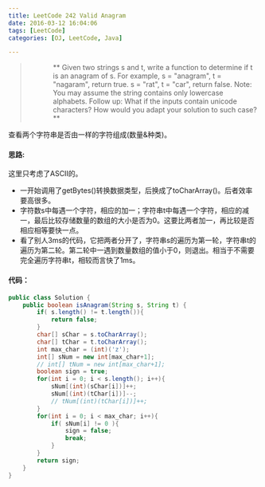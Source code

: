 ```yaml
---
title: LeetCode 242 Valid Anagram
date: 2016-03-12 16:04:06
tags: [LeetCode]
categories: [OJ, LeetCode, Java]

---
```


<blockquote class="blockquote-center">
<div style = "padding-left: 50px; text-align: left">
 **
 Given two strings s and t, write a function to determine if t is an anagram of s.
For example,
s = "anagram", t = "nagaram", return true.
s = "rat", t = "car", return false.
Note:
You may assume the string contains only lowercase alphabets.
Follow up:
What if the inputs contain unicode characters? How would you adapt your solution to such case?
**
</div>

</blockquote>

查看两个字符串是否由一样的字符组成(数量&种类)。

<!--more-->

#### 思路:
这里只考虑了ASCII的。
+ 一开始调用了getBytes()转换数据类型，后换成了toCharArray()。后者效率要高很多。
+ 字符数s中每遇一个字符，相应的加一；字符串t中每遇一个字符，相应的减一，最后比较存储数量的数组的大小是否为0。这要比两者加一，再比较是否相应相等要快一点。
+ 看了别人3ms的代码，它把两者分开了，字符串s的遍历为第一轮，字符串t的遍历为第二轮。第二轮中一遇到数量数组的值小于0，则退出。相当于不需要完全遍历字符串t，相较而言快了1ms。
    
#### 代码：
```java
public class Solution {
    public boolean isAnagram(String s, String t) {
        if( s.length() != t.length()){
            return false;
        }
        char[] sChar = s.toCharArray();
        char[] tChar = t.toCharArray();
        int max_char = (int)('z');
        int[] sNum = new int[max_char+1];
        // int[] tNum = new int[max_char+1];
        boolean sign = true;
        for(int i = 0; i < s.length(); i++){
            sNum[(int)(sChar[i])]++;
            sNum[(int)(tChar[i])]--;
            // tNum[(int)(tChar[i])]++;
        }
        for(int i = 0; i < max_char; i++){
            if( sNum[i] != 0 ){
                sign = false;
                break;
            }
        }
        return sign;
    }
}
```